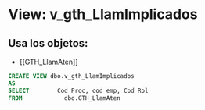 # View: v_gth_LlamImplicados

## Usa los objetos:
- [[GTH_LlamAten]]

```sql
CREATE VIEW dbo.v_gth_LlamImplicados
AS
SELECT        Cod_Proc, cod_emp, Cod_Rol
FROM            dbo.GTH_LlamAten

```
